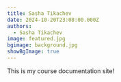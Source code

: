 ```yaml
---
title: Sasha Tikachev
date: 2024-10-20T23:08:00.000Z
authors:
  - Sasha Tikachev
image: featured.jpg
bgimage: background.jpg
showBgImage: true
---
```


This is my course documentation site!
